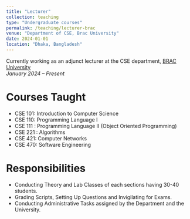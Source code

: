 ```yaml
---
title: "Lecturer"
collection: teaching
type: "Undergraduate courses"
permalink: /teaching/lecturer-brac
venue: "Department of CSE, Brac University"
date: 2024-01-01
location: "Dhaka, Bangladesh"
---
```

Currently working as an adjunct lecturer at the CSE department, [BRAC University](www.bracu.ac.bd)  
*January 2024 – Present*

Courses Taught
======
- CSE 101: Introduction to Computer Science  
- CSE 110: Programming Language I  
- CSE 111 : Programming Language II (Object Oriented Programming)  
- CSE 221 : Algorithms  
- CSE 421: Computer Networks  
- CSE 470: Software Engineering  

Responsibilities
======
- Conducting Theory and Lab Classes of each sections having 30-40 students.  
- Grading Scripts, Setting Up Questions and Invigilating for Exams.  
- Conducting Administrative Tasks assigned by the Department and the University.   
